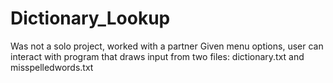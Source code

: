 # Dictionary_Lookup
Was not a solo project, worked with a partner
Given menu options, user can interact with program that draws input from two files: dictionary.txt and misspelledwords.txt
